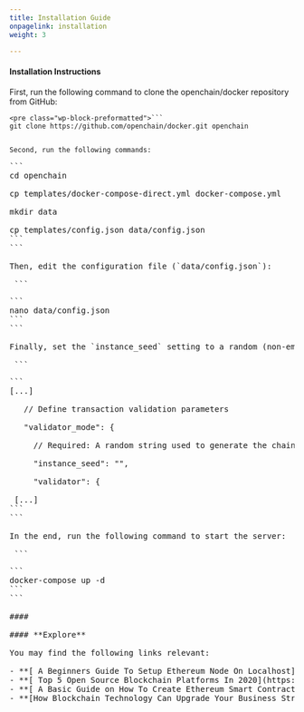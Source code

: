 ```yaml
---
title: Installation Guide
onpagelink: installation
weight: 3

---
```


#### **Installation Instructions**

First, run the following command to clone the openchain/docker repository from GitHub:

 ```
<pre class="wp-block-preformatted">```
git clone https://github.com/openchain/docker.git openchain
```
```

Second, run the following commands:

 ```
<pre class="wp-block-preformatted block-editor-block-list__block wp-block is-selected rich-text block-editor-rich-text__editable wp-block" contenteditable="true" data-block="ace783fa-9354-4d21-9dff-cc089ca68cdc" data-title="Preformatted" data-type="core/preformatted" id="block-ace783fa-9354-4d21-9dff-cc089ca68cdc" spellcheck="false" tabindex="0">```
cd openchain<br data-rich-text-line-break="true"></br>cp templates/docker-compose-direct.yml docker-compose.yml<br data-rich-text-line-break="true"></br>mkdir data<br data-rich-text-line-break="true"></br>cp templates/config.json data/config.json
```
```

Then, edit the configuration file (`data/config.json`):

 ```
<pre class="wp-block-preformatted block-editor-block-list__block wp-block is-selected rich-text block-editor-rich-text__editable is-hovered wp-block" contenteditable="true" data-block="50962945-5ea3-4393-aa62-1a08a091a010" data-title="Preformatted" data-type="core/preformatted" id="block-50962945-5ea3-4393-aa62-1a08a091a010" tabindex="0">```
nano data/config.json
```
```

Finally, set the `instance_seed` setting to a random (non-empty) string.

 ```
<pre class="wp-block-preformatted block-editor-block-list__block wp-block is-selected rich-text block-editor-rich-text__editable wp-block" contenteditable="true" data-block="dc6954d0-8331-4d63-8139-ed9408a894fb" data-title="Preformatted" data-type="core/preformatted" id="block-dc6954d0-8331-4d63-8139-ed9408a894fb" spellcheck="false" tabindex="0">```
[...]<br data-rich-text-line-break="true"></br>   // Define transaction validation parameters<br data-rich-text-line-break="true"></br>   "validator_mode": {<br data-rich-text-line-break="true"></br>     // Required: A random string used to generate the chain namespace<br data-rich-text-line-break="true"></br>     "instance_seed": "",<br data-rich-text-line-break="true"></br>     "validator": {<br data-rich-text-line-break="true"></br> [...] 
```
```

In the end, run the following command to start the server:

 ```
<pre class="wp-block-preformatted block-editor-block-list__block wp-block is-selected rich-text block-editor-rich-text__editable is-hovered wp-block" contenteditable="true" data-block="9eb15dfe-f483-43c0-b433-c09027c64395" data-title="Preformatted" data-type="core/preformatted" id="block-9eb15dfe-f483-43c0-b433-c09027c64395" spellcheck="false" tabindex="0">```
docker-compose up -d
```
```

####  

#### **Explore**

You may find the following links relevant:

- **[ A Beginners Guide To Setup Ethereum Node On Localhost](https://blog.containerize.com/2020/12/23/a-beginners-guide-to-setup-ethereum-node-on-localhost/)**
- **[ Top 5 Open Source Blockchain Platforms In 2020](https://blog.containerize.com/2020/12/11/top-5-open-source-blockchain-platforms-in-2020/)**
- **[ A Basic Guide on How To Create Ethereum Smart Contract](https://blog.containerize.com/2020/12/01/a-basic-guide-on-how-to-create-ethereum-smart-contract/)**
- **[How Blockchain Technology Can Upgrade Your Business Strategy](https://blog.containerize.com/2020/11/27/how-blockchain-technology-can-upgrade-your-business-strategy/)**
 